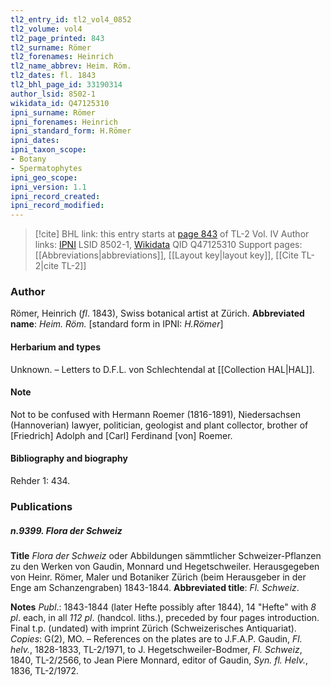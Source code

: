 ```yaml
---
tl2_entry_id: tl2_vol4_0852
tl2_volume: vol4
tl2_page_printed: 843
tl2_surname: Römer
tl2_forenames: Heinrich
tl2_name_abbrev: Heim. Röm.
tl2_dates: fl. 1843
tl2_bhl_page_id: 33190314
author_lsid: 8502-1
wikidata_id: Q47125310
ipni_surname: Römer
ipni_forenames: Heinrich
ipni_standard_form: H.Römer
ipni_dates:
ipni_taxon_scope:
- Botany
- Spermatophytes
ipni_geo_scope:
ipni_version: 1.1
ipni_record_created:
ipni_record_modified:
---
```


> [!cite] BHL link: this entry starts at [page 843](https://www.biodiversitylibrary.org/page/33190314) of TL-2 Vol. IV
> Author links: [IPNI](https://www.ipni.org/a/8502-1) LSID 8502-1, [Wikidata](https://www.wikidata.org/wiki/Q47125310) QID Q47125310
> Support pages: [[Abbreviations|abbreviations]], [[Layout key|layout key]], [[Cite TL-2|cite TL-2]]

### Author

Römer, Heinrich (*fl*. 1843), Swiss botanical artist at Zürich. 
**Abbreviated name**: *Heim. Röm.* \[standard form in IPNI: *H.Römer*\]

#### Herbarium and types

Unknown. – Letters to D.F.L. von Schlechtendal at [[Collection HAL|HAL]].

#### Note

Not to be confused with Hermann Roemer (1816-1891), Niedersachsen (Hannoverian) lawyer, politician, geologist and plant collector, brother of \[Friedrich\] Adolph and \[Carl\] Ferdinand \[von\] Roemer.

#### Bibliography and biography

Rehder 1: 434.

### Publications

##### n.9399. Flora der Schweiz

**Title**
*Flora der Schweiz* oder Abbildungen sämmtlicher Schweizer-Pflanzen zu den Werken von Gaudin, Monnard und Hegetschweiler. Herausgegeben von Heinr. Römer, Maler und Botaniker Zürich (beim Herausgeber in der Enge am Schanzengraben) 1843-1844.
**Abbreviated title**: *Fl. Schweiz*.

**Notes**
*Publ*.: 1843-1844 (later Hefte possibly after 1844), 14 "Hefte" with *8 pl*. each, in all *112 pl*. (handcol. liths.), preceded by four pages introduction. Final t.p. (undated) with imprint Zürich (Schweizerisches Antiquariat). *Copies*: G(2), MO. – References on the plates are to J.F.A.P. Gaudin, *Fl. helv.*, 1828-1833, TL-2/1971, to J. Hegetschweiler-Bodmer, *Fl. Schweiz*, 1840, TL-2/2566, to Jean Piere Monnard, editor of Gaudin, *Syn. fl. Helv.*, 1836, TL-2/1972.

